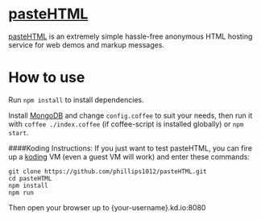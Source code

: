 [pasteHTML](http://pasteht.ml/)
=========
[pasteHTML](http://pasteht.ml/) is an extremely simple hassle-free anonymous HTML hosting service for web demos and markup messages.

How to use
=========
Run `npm install` to install dependencies.

Install [MongoDB](http://www.mongodb.org/) and change `config.coffee` to suit your needs, then run it with `coffee ./index.coffee` (if coffee-script is installed globally) or `npm start`.

####Koding Instructions:
If you just want to test pasteHTML, you can fire up a [koding](http://koding.com/) VM (even a guest VM will work) and enter these commands:

    git clone https://github.com/phillips1012/pasteHTML.git
    cd pasteHTML
    npm install
    npm run

Then open your browser up to {your-username}.kd.io:8080
